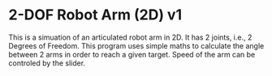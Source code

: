 # 2-DOF Robot Arm (2D) v1
This is a simuation of an articulated robot arm in 2D. It has 2 joints, i.e., 2 Degrees of Freedom.
This program uses simple maths to calculate the angle between 2 arms in order to reach a given target.
Speed of the arm can be controled by the slider.
